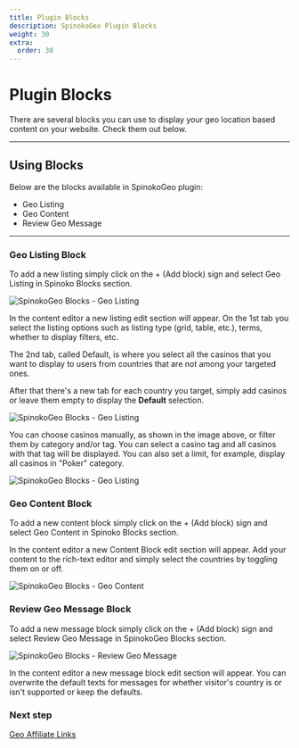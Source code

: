 ```yaml
---
title: Plugin Blocks
description: SpinokoGeo Plugin Blocks
weight: 30
extra:
  order: 30
---
```


# Plugin Blocks

There are several blocks you can use to display your geo location based content on your website. Check them out below.

---

## Using Blocks

Below are the blocks available in SpinokoGeo plugin:

- Geo Listing
- Geo Content
- Review Geo Message

---

### Geo Listing Block

To add a new listing simply click on the + (Add block) sign and select Geo Listing in Spinoko Blocks section.

![SpinokoGeo Blocks - Geo Listing](https://media.dinomatic.com/images/docs/spinoko-geo/spinoko-geo-blocks--geo-listing.jpg)

In the content editor a new listing edit section will appear. On the 1st tab you select the listing options such as listing type (grid, table, etc.), terms, whether to display filters, etc.

The 2nd tab, called Default, is where you select all the casinos that you want to display to users from countries that are not among your targeted ones.

After that there's a new tab for each country you target, simply add casinos or leave them empty to display the **Default** selection.

![SpinokoGeo Blocks - Geo Listing](https://media.dinomatic.com/images/docs/spinoko-geo/spinoko-geo-blocks--geo-listing-manual.jpg)

You can choose casinos manually, as shown in the image above, or filter them by category and/or tag. You can select a casino tag and all casinos with that tag will be displayed. You can also set a limit, for example, display all casinos in "Poker" category.

![SpinokoGeo Blocks - Geo Listing](https://media.dinomatic.com/images/docs/spinoko-geo/spinoko-geo-blocks--geo-listing-tax.jpg)

### Geo Content Block

To add a new content block simply click on the + (Add block) sign and select Geo Content in Spinoko Blocks section.

In the content editor a new Content Block edit section will appear. Add your content to the rich-text editor and simply select the countries by toggling them on or off.

![SpinokoGeo Blocks - Geo Content](https://media.dinomatic.com/images/docs/spinoko-geo/spinoko-geo-blocks--geo-content.jpg)

### Review Geo Message Block

To add a new message block simply click on the + (Add block) sign and select Review Geo Message in SpinokoGeo Blocks section.

![SpinokoGeo Blocks - Review Geo Message](https://media.dinomatic.com/images/docs/spinoko-geo/spinoko-geo-blocks--review-geo-message.jpg)

In the content editor a new message block edit section will appear. You can overwrite the default texts for messages for whether visitor's country is or isn't supported or keep the defaults.

### Next step

[Geo Affiliate Links](/docs/spinoko-geo/affiliate-links/)
